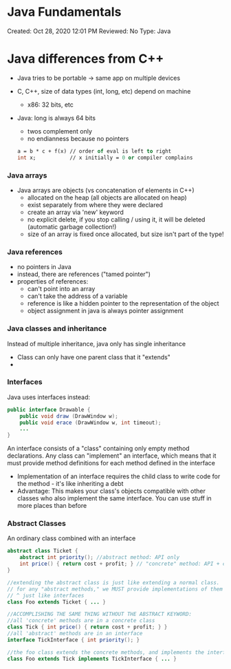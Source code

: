 # Java Fundamentals

Created: Oct 28, 2020 12:01 PM
Reviewed: No
Type: Java

# Java differences from C++

- Java tries to be portable → same app on multiple devices
- C, C++, size of data types (int, long, etc) depend on machine
    - x86: 32 bits, etc
- Java: long is always 64 bits
    - twos complement only
    - no endianness because no pointers

    ```ocaml
    a = b * c + f(x) // order of eval is left to right
    int x;           // x initially = 0 or compiler complains
    ```

### Java arrays

- Java arrays are objects (vs concatenation of elements in C++)
    - allocated on the heap (all objects are allocated on heap)
    - exist separately from where they were declared
    - create an array via 'new' keyword
    - no explicit delete, if you stop calling / using it, it will be deleted (automatic garbage collection!)
    - size of an array is fixed once allocated, but size isn't part of the type!

### Java references

- no pointers in Java
- instead, there are references ("tamed pointer")
- properties of references:
    - can't point into an array
    - can't take the address of a variable
    - reference is like a hidden pointer to the representation of the object
    - object assignment in java is always pointer assignment

### Java classes and inheritance

Instead of multiple inheritance, java only has single inheritance

- Class can only have one parent class that it "extends"
- 

### Interfaces

Java uses interfaces instead:

```java
public interface Drawable {
	public void draw (DrawWindow w);
	public void erace (DrawWindow w, int timeout);
	...
}
```

An interface consists of a "class" containing only empty method declarations. Any class can "implement" an interface, which means that it must provide method definitions for each method defined in the interface

- Implementation of an interface requires the child class to write code for the method - it's like inheriting a debt
- Advantage: This makes your class's objects compatible with other classes who also implement the same interface. You can use stuff in more places than before

### Abstract Classes

An ordinary class combined with an interface

```java
abstract class Ticket {
	abstract int priority(); //abstract method: API only
	int price() { return cost + profit; } // "concrete" method: API + code
}

//extending the abstract class is just like extending a normal class.
// for any "abstract methods," we MUST provide implementations of them here
// ^ just like interfaces
class Foo extends Ticket { ... }

//ACCOMPLISHING THE SAME THING WITHOUT THE ABSTRACT KEYWORD:
//all 'concrete' methods are in a concrete class
class Tick { int price() { return cost + profit; } }
//all 'abstract' methods are in an interface
interface TickInterface { int priority(); }

//the foo class extends the concrete methods, and implements the interface
class Foo extends Tick implements TickInterface { ... }
```
